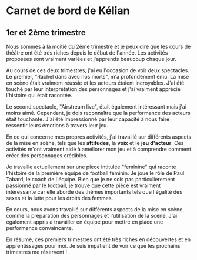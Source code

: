 # Carnet de bord de Kélian
## 1er et 2ème trimestre

Nous sommes à la moitié du 2ème trimestre et je peux dire que les cours de théâtre ont été très riches depuis le début de l'année. Les activités proposées sont vraiment variées et j'apprends beaucoup chaque jour.

Au cours de ces deux trimestres, j'ai eu l'occasion de voir deux spectacles. Le premier, "Rachel dans avec nos morts", m'a profondément ému. La mise en scène était vraiment réussie et les acteurs étaient incroyables. J'ai été touché par leur interprétation des personnages et j'ai vraiment apprécié l'histoire qui était racontée.

Le second spectacle, "Airstream live", était également intéressant mais j'ai moins aimé. Cependant, je dois reconnaître que la performance des acteurs était touchante. J'ai été impressionné par leur capacité à nous faire ressentir leurs émotions à travers leur jeu.

En ce qui concerne mes propres activités, j'ai travaillé sur différents aspects de la mise en scène, tels que les **attitudes**, la **voix** et le **jeu d'acteur**. Ces activités m'ont vraiment aidé à améliorer mon jeu et à comprendre comment créer des personnages crédibles.

Je travaille actuellement sur une pièce intitulée "feminine" qui raconte l'histoire de la première équipe de football féminin. Je joue le rôle de Paul Tabard, le coach de l'équipe. Bien que je ne sois pas particulièrement passionné par le football, je trouve que cette pièce est vraiment intéressante car elle aborde des thèmes importants tels que l'égalité des sexes et la lutte pour les droits des femmes.

En cours, nous avons travaillé sur différents aspects de la mise en scène, comme la préparation des personnages et l'utilisation de la scène. J'ai également appris à travailler en équipe pour mettre en place une performance convaincante.

En résumé, ces premiers trimestres ont été très riches en découvertes et en apprentissages pour moi. Je suis impatient de voir ce que les prochains trimestres me réservent !
